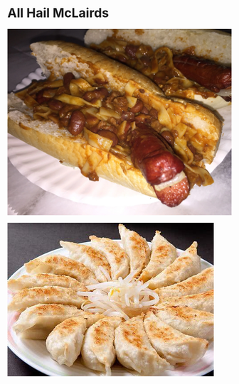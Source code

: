 # All Hail McLairds

![Hotdog](/images/not-food/hotdog.webp)

![Gyoza](/images/food/h0152_007_20181026103303.jpg)

